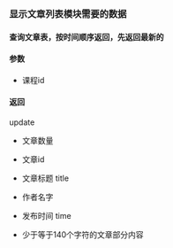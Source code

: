 ### 显示文章列表模块需要的数据

#### 查询文章表，按时间顺序返回，先返回最新的

#### 参数
- 课程id

#### 返回
update  
- 文章数量
- 文章id

- 文章标题 title
- 作者名字
- 发布时间 time
- 少于等于140个字符的文章部分内容
